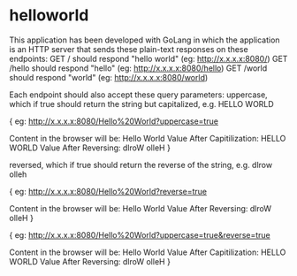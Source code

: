 # helloworld

This application has been developed with GoLang in which the application is an HTTP server that sends these plain-text responses on these endpoints:
GET / should respond "hello world"       (eg: http://x.x.x.x:8080/)
GET /hello should respond "hello"          (eg: http://x.x.x.x:8080/hello)
GET /world should respond "world"       (eg: http://x.x.x.x:8080/world)
 
Each endpoint should also accept these query parameters:
uppercase, which if true should return the string but capitalized, e.g. HELLO WORLD

{
eg:  http://x.x.x.x:8080/Hello%20World?uppercase=true

Content in the browser will be: 
Hello World Value After Capitilization: HELLO WORLD Value After Reversing: dlroW olleH 
}

reversed, which if true should return the reverse of the string, e.g. dlrow olleh

{
eg: http://x.x.x.x:8080/Hello%20World?reverse=true

Content in the browser will be: 
Hello World Value After Reversing: dlroW olleH 
}

{
eg:  http://x.x.x.x:8080/Hello%20World?uppercase=true&reverse=true

Content in the browser will be: 
Hello World Value After Capitilization: HELLO WORLD Value After Reversing: dlroW olleH 
}
